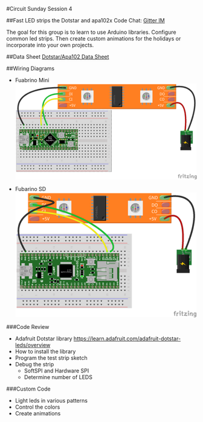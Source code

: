 #Circuit Sunday Session 4

##Fast LED strips the Dotstar and apa102x
Code Chat: [Gitter IM](https://gitter.im/fubarlabs/codechat?utm_source=share-link&utm_medium=link&utm_campaign=share-link)

The goal for this group is to learn to use Arduino libraries. Configure common led strips. Then create custom animations for the holidays or incorporate into your own projects.

##Data Sheet
[Dotstar/Apa102 Data Sheet](/week4/APA102.pdf)

##Wiring Diagrams

* Fuabrino Mini
![GitHub Logo](/week4/FubarinoMiniDotStarWiring_bb.png)

* Fubarino SD
![GitHub Logo](/week4/FubarinoSDDotStarWiring_bb.png)


###Code Review
* Adafruit Dotstar library https://learn.adafruit.com/adafruit-dotstar-leds/overview
* How to install the library
* Program the test strip sketch
* Debug the strip
  * SoftSPI and Hardware SPI
  * Determine number of LEDS

###Custom Code
* Light leds in various patterns
* Control the colors
* Create animations
